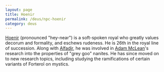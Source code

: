 ```yaml
---
layout: page
title: Hoenir
permalink: /deus/npc-hoenir
category: deus
---
```

[Hoenir](http://www.dickinson.edu/~eddyb/mythology/Hoenir.html) (pronounced &quot;hey-near&quot;) is a soft-spoken royal who greatly values decorum and formality, and eschews rudeness. He is 26th in the royal line of succession. Along with [Alfadir](npc-alfadir), he was involved in [Adam McLean](npc-mc-lean)'s research into the properties of &quot;grey goo&quot; nanites. He has since moved on to new research topics, including studying the ramifications of certain variants of Forterol on mystics.
